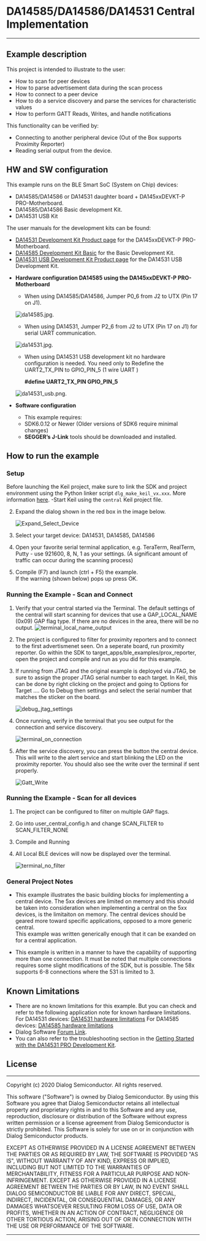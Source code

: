 # DA14585/DA14586/DA14531 Central Implementation

---


## Example description

This project is intended to illustrate to the user:
- How to scan for peer devices
- How to parse advertisement data during the scan process
- How to connect to a peer device
- How to do a service discovery and parse the services for characteristic values
- How to perform GATT Reads, Writes, and handle notifications

This functionality can be verified by:
- Connecting to another peripheral device (Out of the Box supports Proximity Reporter)
- Reading serial output from the device.
	

## HW and SW configuration
This example runs on the BLE Smart SoC (System on Chip) devices:
- DA14585/DA14586 or DA14531 daughter board + DA145xxDEVKT-P PRO-Motherboard.
- DA14585/DA14586 Basic development Kit.
- DA14531 USB Kit

The user manuals for the development kits can be found:
- [DA14531 Development Kit Product page](https://www.dialog-semiconductor.com/products/da14531-development-kit-pro) for the DA145xxDEVKT-P PRO-Motherboard.
- [DA14585 Development Kit Basic](https://www.dialog-semiconductor.com/products/da14585-development-kit-basic) for the Basic Development Kit.
- [DA14531 USB Development Kit Product page](https://www.dialog-semiconductor.com/products/da14531-development-kit-usb) for the DA14531 USB Development Kit.

* **Hardware configuration DA14585 using the DA145xxDEVKT-P PRO-Motherboard**

	- When using DA14585/DA14586, Jumper P0_6 from J2 to UTX (Pin 17 on J1).
	
	![da14585.jpg](assets/da14585.jpg).
	
	- When using DA14531, Jumper P2_6 from J2 to UTX (Pin 17 on J1) for serial UART communication.
	
	![da14531.jpg](assets/da14531.jpg).
	
    - When using DA14531 USB development kit no hardware configuration is needed. You need only to Redefine the UART2_TX_PIN to GPIO_PIN_5 (1 wire UART ) 
	  
	  **#define UART2_TX_PIN            GPIO_PIN_5**

	![da14531_usb.png](assets/da14531_usb.png).
	
* **Software configuration**

	- This example requires:
    * SDK6.0.12 or Newer (Older versions of SDK6 require minimal changes)
	- **SEGGER’s J-Link** tools should be downloaded and installed.


## How to run the example
### Setup


Before launching the Keil project, make sure to link the SDK and project environment using the Python linker script `dlg_make_keil_vx.xxx`. More information [here](https://www.dialog-semiconductor.com/sites/default/files/sw-example-da145x-example-setup.pdf).
-Start Keil using the `central` Keil project file.

2. Expand the dialog shown in the red box in the image below.
	
	![Expand_Select_Device](assets/Expand_Select_Device.png)

3. Select your target device: DA14531, DA14585, DA14586

4. Open your favorite serial terminal application, e.g. TeraTerm, RealTerm, Putty - use 921600, 8, N, 1 as your settings. (A significant amount of traffic can occur during the scanning process)

5. Compile (F7) and launch (ctrl + F5) the example.\
If the warning (shown below) pops up press OK.

### Running the Example - Scan and Connect

1. Verify that your central started via the Terminal.  The default settings of the central will start scanning for devices that use a GAP_LOCAL_NAME (0x09) GAP flag type. If there are no devices in the area, there will be no output. 
	![terminal_local_name_output](assets/terminal_local_name_output)

2. The project is configured to filter for proximity reporters and to connect to the first advertismenet seen. On a seperate board, run proximity reporter.  Go within the SDK to target_apps/ble_examples/prox_reporter, open the project and compile and run as you did for this example.

3. If running from JTAG and the original example is deployed via JTAG, be sure to assign the proper JTAG serial number to each target.  In Keil, this can be done by right clicking on the project and going to Options for Target ....  Go to Debug then settings and select the serial number that matches the sticker on the board.

	![debug_jtag_settings](assets/debug_jtag_settings)
	
3. Once running, verify in the terminal that you see output for the connection and service discovery. 
	
	![terminal_on_connection](assets/terminal_on_connection.png)

4. After the service discovery, you can press the button the central device.  This will write to the alert service and start blinking the LED on the proximity reporter.  You should also see the write over the terminal if sent properly.

	![Gatt_Write](assets/Gatt_Write)
	
### Running the Example - Scan for all devices

1.  The project can be configured to filter on multiple GAP flags.  

2.  Go into user_central_config.h and change SCAN_FILTER to SCAN_FILTER_NONE

3.  Compile and Running

4.  All Local BLE devices will now be displayed over the terminal.

	![terminal_no_filter](assets/terminal_no_filter)


### General Project Notes
 - This example illustrates the basic building blocks for implementing a central device.  The 5xx devices are limited on memory and this should be taken into consideration
when implementing a central on the 5xx devices, is the limitaiton on memory.  The central devices should be geared more toward specific applications, opposed to a more generic central.  
This example was written generically enough that it can be exanded on for a central application.


- This example is written in a manner to have the capability of supporting more than one connection.  It must be noted that multiple connections requires
some slight modifications of the SDK, but is possible.  The 58x supports 6-8 connections where the 531 is limited to 3.


## Known Limitations

- There are no known limitations for this example. But you can check and refer to the following 
  application note for known hardware limitations.
For DA14531 devices:
  [DA14531 hardware limitations](https://www.dialog-semiconductor.com/sites/default/files/da14531_errata_1v0.pdf)
For DA14585 devices:
  [DA14585 hardware limitations](https://www.dialog-semiconductor.com/sites/default/files/da1458x-knownlimitations_2019_01_07.pdf)
- Dialog Software [Forum Link](https://support.dialog-semiconductor.com/forums/dialog-smartbond-bluetooth-low-energy-%E2%80%93-software "Forum Link").
- You can also refer to the troubleshooting section in the [Getting Started with the DA14531 PRO Development Kit](http://lpccs-docs.dialog-semiconductor.com/UM-B-117-DA14531-Getting-Started-With-The-Pro-Development-Kit/index.html).


## License


**************************************************************************************

 Copyright (c) 2020 Dialog Semiconductor. All rights reserved.

 This software ("Software") is owned by Dialog Semiconductor. By using this Software
 you agree that Dialog Semiconductor retains all intellectual property and proprietary
 rights in and to this Software and any use, reproduction, disclosure or distribution
 of the Software without express written permission or a license agreement from Dialog
 Semiconductor is strictly prohibited. This Software is solely for use on or in
 conjunction with Dialog Semiconductor products.

 EXCEPT AS OTHERWISE PROVIDED IN A LICENSE AGREEMENT BETWEEN THE PARTIES OR AS
 REQUIRED BY LAW, THE SOFTWARE IS PROVIDED "AS IS", WITHOUT WARRANTY OF ANY KIND,
 EXPRESS OR IMPLIED, INCLUDING BUT NOT LIMITED TO THE WARRANTIES OF MERCHANTABILITY,
 FITNESS FOR A PARTICULAR PURPOSE AND NON-INFRINGEMENT. EXCEPT AS OTHERWISE PROVIDED
 IN A LICENSE AGREEMENT BETWEEN THE PARTIES OR BY LAW, IN NO EVENT SHALL DIALOG
 SEMICONDUCTOR BE LIABLE FOR ANY DIRECT, SPECIAL, INDIRECT, INCIDENTAL, OR
 CONSEQUENTIAL DAMAGES, OR ANY DAMAGES WHATSOEVER RESULTING FROM LOSS OF USE, DATA OR
 PROFITS, WHETHER IN AN ACTION OF CONTRACT, NEGLIGENCE OR OTHER TORTIOUS ACTION,
 ARISING OUT OF OR IN CONNECTION WITH THE USE OR PERFORMANCE OF THE SOFTWARE.

**************************************************************************************
